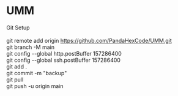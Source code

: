 # UMM

Git Setup<br />
<br />
git remote add origin https://github.com/PandaHexCode/UMM.git<br />
git branch -M main<br />
git config --global http.postBuffer 157286400<br />
git config --global ssh.postBuffer 157286400<br />
git add .<br />
git commit -m "backup"<br />
git pull<br />
git push -u origin main<br />
